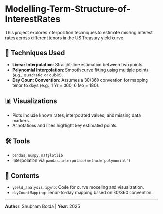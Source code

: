 
# Modelling-Term-Structure-of-InterestRates

This project explores interpolation techniques to estimate missing interest rates across different tenors in the US Treasury yield curve.

## 🔧 Techniques Used

- **Linear Interpolation**: Straight-line estimation between two points.
- **Polynomial Interpolation**: Smooth curve fitting using multiple points (e.g., quadratic or cubic).
- **Day Count Convention**: Assumes a 30/360 convention for mapping tenor to days (e.g., 1 Yr = 360, 6 Mo = 180).

## 📊 Visualizations

- Plots include known rates, interpolated values, and missing data markers.
- Annotations and lines highlight key estimated points.

## 🛠️ Tools

- `pandas`, `numpy`, `matplotlib`
- Interpolation via `pandas.interpolate(method='polynomial')`

## 📁 Contents

- `yield_analysis.ipynb`: Code for curve modeling and visualization.
- `dayCountMapping`: Tenor-to-day mapping based on 30/360 convention.

---

**Author**: Shubham Borda | **Year**: 2025
